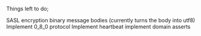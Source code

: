 Things left to do;

SASL encryption
binary message bodies (currently turns the body into utf8)
Implement 0_8_0 protocol
Implement heartbeat
implement domain asserts